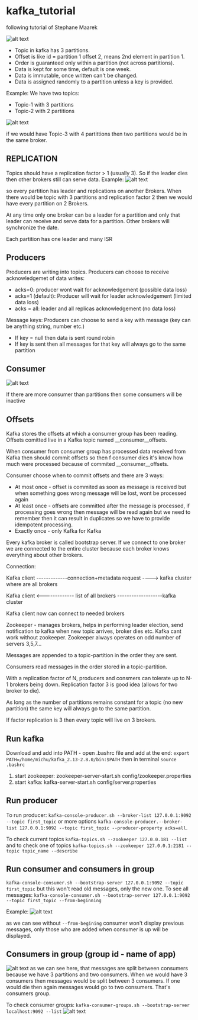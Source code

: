 # kafka_tutorial
following tutorial of Stephane Maarek

![alt text](https://github.com/michuW93/kafka_tutorial/blob/master/topic_anatomy.png?raw=true)

- Topic in kafka has 3 partitions.
- Offset is like id = partition 1 offset 2, means 2nd element in partition 1.
- Order is guaranteed only within a partition (not across partitions).
- Data is kept for some time, default is one week.
- Data is immutable, once written can't be changed.
- Data is assigned randomly to a partition unless a key is provided.

Example:
We have two topics:
- Topic-1 with 3 partitions
- Topic-2 with 2 partitions

![alt text](https://github.com/michuW93/kafka_tutorial/blob/master/topics_to_broker.png?raw=true)

if we would have Topic-3 with 4 partittions then two partitions would be in the same broker.


## REPLICATION
Topics should have a replication factor > 1 (usually 3). So if the leader dies then other brokers still can serve data.
Example:
![alt text](https://github.com/michuW93/kafka_tutorial/blob/master/KafkaReplication.PNG?raw=true)

so every partition has leader and replications on another Brokers.
When there would be topic with 3 partitions and replication factor 2 then we would have every partition on 2 Brokers.

At any time only one broker can be a leader for a partition and only that leader can receive and serve data for a partition. Other brokers will synchronize the date.

Each partition has one leader and many ISR

## Producers

Producers are writing into topics.
Producers can choose to receive acknowledgemet of data writes:
- acks=0: producer wont wait for acknowledgement (possible data loss)
- acks=1 (default): Producer will wait for leader acknowledgement (limited data loss)
- acks = all: leader and all replicas acknowledgement (no data loss)
 

Message keys:
Producers can choose to send a key with message (key can be anything string, number etc.)
- If key = null then data is sent round robin
- If key is sent then all messages for that key will always go to the same partition

 
## Consumer

![alt text](https://github.com/michuW93/kafka_tutorial/blob/master/kafka_consumers.png?raw=true)

If there are more consumer than partitions then some consumers will be inactive

## Offsets

Kafka stores the offsets at which a consumer group has been reading.
Offsets comitted live in a Kafka topic named __consumer__offsets.

When consumer from consumer group has processed data received from Kafka then should commit offsets so then f consumer dies it's know how much were processed because of commited __consumer__offsets.

Consumer choose when to commit offsets and there are 3 ways:
- At most once - offset is commited as soon as message is received but when something goes wrong message will be lost, wont be processed again
- At least once - offsets are committed after the message is processed, if processing goes wrong then message will be read again but we need to remember then it can result in duplicates so we have to provide idempotent processing.
- Exactly once - only Kafka for Kafka


Every kafka broker is called bootstrap server.
If we connect to one broker we are connected to the entire cluster because each broker knows everything about other brokers.

Connection:

Kafka client -------------connection+metadata request ----> kafka cluster where are all brokers

Kafka client <------------- list of all brokers -------------------kafka cluster

Kafka client now can connect to needed brokers



Zookeeper - manages brokers, helps in performing leader election, send notification to kafka when new topic arrives, broker dies etc. Kafka cant work without zookeeper. Zookeeper always operates on odd number of servers 3,5,7…

 

 

Messages are appended to a topic-partition in the order they are sent.

Consumers read messages in the order stored in a topic-partition.

With a replication factor of N, producers and consmers can tolerate up to N-1 brokers being down. Replication factor 3 is good idea (allows for two broker to die).

As long as the number of partitions remains constant for a topic (no new partition) the same key will always go to the same partition.

If factor replication is 3 then every topic will live on 3 brokers.

## Run kafka
Download and add into PATH - open .bashrc file and add at the end: `export PATH=/home/michu/kafka_2.13-2.8.0/bin:$PATH` then in terminal `source .bashrc`

1. start zookeeper: zookeeper-server-start.sh config/zookeeper.properties
2. start kafka: kafka-server-start.sh config/server.properties

## Run producer
To run producer:
`kafka-console-producer.sh --broker-list 127.0.0.1:9092 --topic first_topic` or more options `kafka-console-producer.--broker-list 127.0.0.1:9092 --topic first_topic --producer-property acks=all`.

To check current topics `kafka-topics.sh --zookeeper 127.0.0.181 --list` and to check one of topics `kafka-topics.sh --zookeeper 127.0.0.1:2181 --topic topic_name --describe`

## Run consumer and consumers in group
`kafka-console-consumer.sh --bootstrap-server 127.0.0.1:9092 --topic first_topic` but this won't read old messages, only the new one. To see all messages:
`kafka-console-consumer.sh --bootstrap-server 127.0.0.1:9092 --topic first_topic --from-beginning`

Example:
![alt text](https://github.com/michuW93/kafka_tutorial/blob/master/kafka_messages.png?raw=true)

as we can see without `--from-begining` consumer won't display previous messages, only those who are added when consumer is up will be displayed.

## Consumers in group (group id - name of app)
![alt text](https://github.com/michuW93/kafka_tutorial/blob/master/many_consumers.png?raw=true)
as we can see here, that messages are split between consumers because we have 3 partitions and two consumers. When we would have 3 consumers then messages would be split between 3 consumers. If one would die then again messages would go to two consumers. That's consumers group.


To check consumer groups: `kafka-consumer-groups.sh --bootstrap-server localhost:9092 --list`
![alt text](https://github.com/michuW93/kafka_tutorial/blob/master/consumer_group.png?raw=true)

